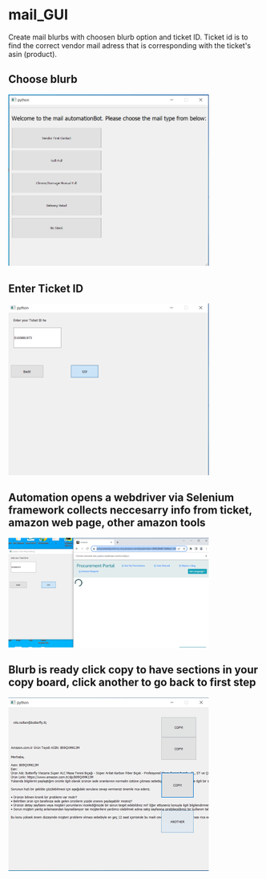 # mail_GUI 

Create mail blurbs with choosen blurb option and ticket ID. Ticket id is to find the correct vendor mail adress that is corresponding with the ticket's asin (product).

## Choose blurb

<img src="images/1.png" width="400">

## Enter Ticket ID

<img src="images/2.png" width="400">

## Automation opens a webdriver via Selenium framework collects neccesarry info from ticket, amazon web page, other amazon tools

<img src="images/3.png" width="400">

## Blurb is ready click copy to have sections in your copy board, click another to go back to first step

<img src="images/4.png" width="400">


